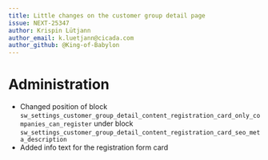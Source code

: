 ```yaml
---
title: Little changes on the customer group detail page
issue: NEXT-25347
author: Krispin Lütjann
author_email: k.luetjann@cicada.com
author_github: @King-of-Babylon
---
```


# Administration
* Changed position of block `sw_settings_customer_group_detail_content_registration_card_only_companies_can_register` under block `sw_settings_customer_group_detail_content_registration_card_seo_meta_description`
* Added info text for the registration form card
